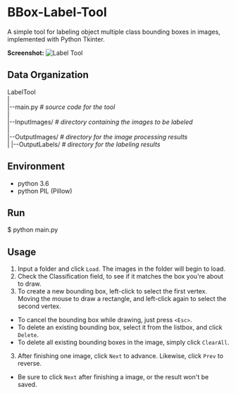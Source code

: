 BBox-Label-Tool
===============

A simple tool for labeling object multiple class bounding boxes in images, implemented with Python Tkinter.


**Screenshot:**
![Label Tool](./screenshot.png)

Data Organization
-----------------
LabelTool  
|  
|--main.py   *# source code for the tool*  
|  
|--InputImages/   *# directory containing the images to be labeled*  
|  
|--OutputImages/   *# directory for the image processing results*  
|
|--OutputLabels/   *# directory for the labeling results*  

Environment
----------
- python 3.6
- python PIL (Pillow)

Run
-------
$ python main.py

Usage
-----
1. Input a folder and click `Load`. The images in the folder will begin to load.
2. Check the Classification field, to see if it matches the box you're about to draw.
2. To create a new bounding box, left-click to select the first vertex. Moving the mouse to draw a rectangle, and left-click again to select the second vertex.
  - To cancel the bounding box while drawing, just press `<Esc>`.
  - To delete an existing bounding box, select it from the listbox, and click `Delete`.
  - To delete all existing bounding boxes in the image, simply click `ClearAll`.
3. After finishing one image, click `Next` to advance. Likewise, click `Prev` to reverse.
  - Be sure to click `Next` after finishing a image, or the result won't be saved. 
